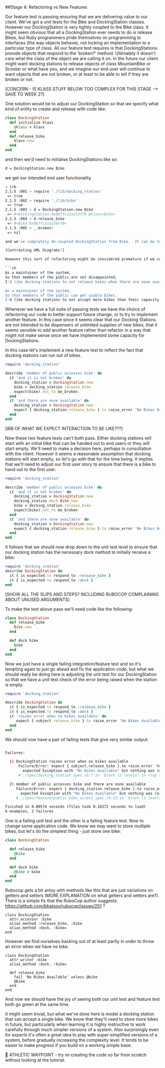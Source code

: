 ##Stage 4: Refactoring vs New Features

Our feature test is passing ensuring that we are delivering value to our client.  We've got a unit tests for the Bike and DockingStation classes.  However our DockingStation is very tightly coupled to the Bike class.  It might seem obvious that all a DockingStation ever needs to do is release Bikes, but Ruby programmers pride themselves on programming to interfaces (the way objects behave), not locking an implementation to a particular type of class.  All our feature test requires is that DockingStations provide objects that respond to the 'broken?' method.  Ultimately it doesn't care what the class of the object we are calling it on.  In the future our client might want docking stations to release objects of class MountainBike or Scooter or what have you, and we imagine our end user will continue to want objects that are not broken, or at least to be able to tell if they are broken or not.  

[CONCERN - IS KLASS STUFF BELOW TOO COMPLEX FOR THIS STAGE --> SAVE TO WEEK 2?]

One solution would be to adjust our DockingStation so that we specify what kind of entity to create and release with code like:

```ruby
class DockingStation
  def initialize klass
    @klass = klass
  end
  def release_bike
    klass.new
  end
end
```

and then we'd need to initialise DockingStations like so:

```sh
d = DockingStation.new Bike
```

we get our intended end user functionality

```sh
→ irb
2.1.5 :001 > require './lib/docking_station'
 => true
2.1.5 :002 > require './lib/bike'
 => true
2.1.5 :003 > d = DockingStation.new Bike
 => #<DockingStation:0x007fc21a153770 @klass=Bike>
2.1.5 :004 > d.release_bike
 => #<Bike:0x007fc21a150cf0>
2.1.5 :005 > _.broken?
 => nil

and we've completely de-coupled DockingStation from Bike.  It can be tested independently and we don't need to require Bike in the DockingStation class definition and we

[Contrasting UML Diagrams?]

However this sort of refactoring might be considered premature if we consider other user stories, such as these ones, which imply that DockingStations should have a limited capacity for storing bikes.

```sh
As a maintainer of the system,
So that members of the public are not disappointed,
I'd like docking stations to not release bikes when there are none available.

As a maintainer of the system,
So that members of the public can get usable bikes,
I'd like docking stations to not accept more bikes than their capacity.
```

Whenever we have a full suite of passing tests we have the choice of refactoring our code to better support future change, or to try to implement another feature.  In this case since it seems clear that our Docking Stations are not intended to be dispensers of unlimited supplies of new bikes, that it seems sensible to add another feature rather than refactor in a way that might not make sense once we have implemented some capacity for DockingStations.

In this case let's implement a new feature test to reflect the fact that docking stations can run out of bikes.


```ruby
require 'docking_station'

describe 'member of public accesses bike' do
  it 'and it is not broken' do
    docking_station = DockingStation.new
    bike = docking_station.release_bike
    expect(bike).not_to be_broken
  end
  it 'and there are none available' do
    docking_station = DockingStation.new
    expect { docking_station.release_bike }.to raise_error 'No Bikes Available'
  end
end
```

[IRB OF WHAT WE EXPECT INTERACTION TO BE LIKE???]

Now these two feature tests can't both pass.  Either docking stations will start with an initial bike that can be handed out to end users or they will start empty.  We'll need to make a decision here, perhaps in consultation with the client.  However it seems a reasonable assumption that docking stations will start empty, so let's go with that for the time being.  It implies that we'll need to adjust our first user story to ensure that there is a bike to hand out to the first user.

```ruby
require 'docking_station'

describe 'member of public accesses bike' do
  it 'and it is not broken' do
    docking_station = DockingStation.new
    docking_station.dock Bike.new
    bike = docking_station.release_bike
    expect(bike).not_to be_broken
  end
  it 'and there are none available' do
    docking_station = DockingStation.new
    expect { docking_station.release_bike }.to raise_error 'No Bikes Available'
  end
end
```

It follows that we should now drop down to the unit test level to ensure that our docking station has the necessary dock method to initially receive a bike:

```ruby
require 'docking_station'
describe DockingStation do
  it { is_expected.to respond_to :release_bike }
  it { is_expected.to respond_to :dock }
end
```

[SHOW ALL THE SLIPS AND STEPS? INCLUDING RUBOCOP COMPLAINING ABOUT UNUSED ARGUMENTS]

To make the test above pass we'll need code like the following:


```ruby
class DockingStation
  def release_bike
    Bike.new
  end

  def dock bike
    bike
  end
end
```

Now we just have a single failing integration/feature test and so it's tempting again to just go ahead and fix the application code, but what we should really be doing here is adjusting the unit test for our DockingStation so that we have a unit test check of the error being raised when the station is empty.

```ruby
require 'docking_station'

describe DockingStation do
  it { is_expected.to respond_to :release_bike }
  it { is_expected.to respond_to :dock }
  it 'raises error when no bikes available' do
     expect { subject.release_bike }.to raise_error 'No Bikes Available'
  end
end
```

We should now have a pair of failing tests that give very similar output:

```sh

Failures:

  1) DockingStation raises error when no bikes available
      Failure/Error: expect { subject.release_bike }.to raise_error 'No Bikes Available'
        expected Exception with "No Bikes Available" but nothing was raised
      # ./spec/docking_station_spec.rb:7:in `block (2 levels) in <top (required)>'

  2) member of public accesses bike and there are none available
     Failure/Error: expect { docking_station.release_bike }.to raise_error 'No Bikes Available'
       expected Exception with "No Bikes Available" but nothing was raised
     # ./spec/feature/public_bike_access_spec.rb:13:in `block (2 levels) in <top (required)>'

Finished in 0.00574 seconds (files took 0.18372 seconds to load)
6 examples, 2 failures
```

One is a failing unit test and the other is a failing feature test.  Now to change some application code.  We know we may want to store multiple bikes, but let's do the simplest thing - just store one bike:

```ruby
class DockingStation

  def release_bike
    @bike
  end

  def dock bike
    @bike = bike
  end
end
```

Rubocop gets a bit antsy with methods like this that are just variations on getters and setters (MORE EXPLANATION on what getters and setters are?).  There is a simple fix that the RuboCop author suggests: https://github.com/bbatsov/rubocop/issues/251 ?

```
class DockingStation
  attr_accessor :bike
  alias_method :release_bike, :bike
  alias_method :dock, :bike=
end
```

However we find ourselves backing out of at least partly in order to throw an error when we have no bike.

```
class DockingStation
  attr_writer :bike
  alias_method :dock, :bike=

  def release_bike
    fail 'No Bikes Available' unless @bike
    @bike
  end
end
```

And now we should have the joy of seeing both our unit test and feature test both go green at the same time.

It might seem trivial, but what we've done here is model a docking station that can accept a single bike.  We know that they'll need to store more bikes in future, but particularly when learning it is highly instructive to work carefully through much simpler versions of a system.  Also surprisingly even for experts it's often a great idea to play with super-simplified versions of a system, before gradually increasing the complexity level.  It tends to be easier to make progress if you build on a working simple base.


:running_shirt_with_sash: ATHLETIC WAYPOINT - try re-creating the code so far from scratch without looking at the tutorial.
